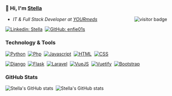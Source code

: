 ###  👋 Hi, I'm [Stella](https://www.github.com/enfie01s) <a href="https://www.github.com/enfie01s"> 

<img align="right" src="https://visitor-badge.laobi.icu/badge?page_id=enfie01s" alt="visitor badge" /></a> 
<ul>
<li><em>IT & Full Stack Developer at <a href="https://www.yourmeds.net">YOURmeds</a></em></li>
</ul>

[![Linkedin: Stella](https://img.shields.io/badge/-stellaenfield-blue?style=flat&logo=linkedin&logoColor=white&link=https://www.linkedin.com/in/stella-enfield)](https://www.linkedin.com/in/stella-enfield/)&nbsp;
[![GitHub: enfie01s](https://img.shields.io/github/followers/enfie01s?label=follow&style=social&logo=github)](https://github.com/enfie01s)

### Technology & Tools

<!-- Languages -->
[![Python](https://img.shields.io/badge/-Python-3776AB?style=flat&logo=Python&logoColor=white&link=https://www.python.org)](https://www.python.org)&nbsp;
[![Php](https://img.shields.io/badge/-PHP-777BB4?style=flat&logo=PHP&logoColor=white&link=https://www.php.net)](https://www.php.net)&nbsp;
[![Javascript](https://img.shields.io/badge/-Javascript-F7DF1E?style=flat&logo=JavaScript&logoColor=white&link=https://www.javascript.com)](https://www.javascript.com)&nbsp;
[![HTML](https://img.shields.io/badge/-HTML-E34F26?style=flat&logo=HTML5&logoColor=white&link=https://www.html.com)](https://www.html.com)&nbsp;
[![CSS](https://img.shields.io/badge/-CSS-1572B6?style=flat&logo=CSS3&logoColor=white&link=https://www.w3.org)](https://www.w3.org)&nbsp;

<!-- Frameworks -->
[![Django](https://img.shields.io/badge/-Django-092E20?style=flat&logo=Django&logoColor=white&link=https://www.djangoproject.com)](https://www.djangoproject.com)&nbsp;
[![Flask](https://img.shields.io/badge/-Flask-000000?style=flat&logo=Flask&logoColor=white&link=https://flask.palletsprojects.com)](https://flask.palletsprojects.com)&nbsp;
[![Laravel](https://img.shields.io/badge/-Laravel-FF2D20?style=flat&logo=Laravel&logoColor=white&link=https://www.laravel.com)](https://www.laravel.com)&nbsp;
[![VueJS](https://img.shields.io/badge/-VueJS-4FC08D?style=flat&logo=Vue.js&logoColor=white&link=https://www.vuejs.org)](https://www.vuejs.org)&nbsp;
[![Vuetify](https://img.shields.io/badge/-Vuetify-1867C0?style=flat&logo=Vuetify&logoColor=white&link=https://www.vuetifyjs.com)](https://www.vuetifyjs.com)&nbsp;
[![Bootstrap](https://img.shields.io/badge/-Bootstrap-7952B3?style=flat&logo=Bootstrap&logoColor=white&link=https://www.getbootstrap.com)](https://www.getbootstrap.com)&nbsp;

<!-- Graphics 
[![Photoshop](https://img.shields.io/badge/-php-777BB4?style=flat&logo=PHP&logoColor=white&link=https://www.php.net)](https://www.php.net)&nbsp;
[![Illustrator](https://img.shields.io/badge/-php-777BB4?style=flat&logo=PHP&logoColor=white&link=https://www.php.net)](https://www.php.net)&nbsp;
[![Adobe XD](https://img.shields.io/badge/-php-777BB4?style=flat&logo=PHP&logoColor=white&link=https://www.php.net)](https://www.php.net)&nbsp;
[![Figma](https://img.shields.io/badge/-php-777BB4?style=flat&logo=PHP&logoColor=white&link=https://www.php.net)](https://www.php.net)&nbsp;

<!-- Editors 
[![VS Code](https://img.shields.io/badge/-php-777BB4?style=flat&logo=PHP&logoColor=white&link=https://www.php.net)](https://www.php.net)&nbsp;
[![Sublime](https://img.shields.io/badge/-php-777BB4?style=flat&logo=PHP&logoColor=white&link=https://www.php.net)](https://www.php.net)&nbsp;
[![Dreamweaver](https://img.shields.io/badge/-php-777BB4?style=flat&logo=PHP&logoColor=white&link=https://www.php.net)](https://www.php.net)&nbsp;

<!-- Tools 
[![Docker](https://img.shields.io/badge/-php-777BB4?style=flat&logo=PHP&logoColor=white&link=https://www.php.net)](https://www.php.net)&nbsp;
[![Git](https://img.shields.io/badge/-php-777BB4?style=flat&logo=PHP&logoColor=white&link=https://www.php.net)](https://www.php.net)&nbsp;

<!-- Platforms 
[![Web](https://img.shields.io/badge/-php-777BB4?style=flat&logo=PHP&logoColor=white&link=https://www.php.net)](https://www.php.net)&nbsp;
[![Android](https://img.shields.io/badge/-php-777BB4?style=flat&logo=PHP&logoColor=white&link=https://www.php.net)](https://www.php.net)&nbsp;
[![iOS](https://img.shields.io/badge/-php-777BB4?style=flat&logo=PHP&logoColor=white&link=https://www.php.net)](https://www.php.net)&nbsp;

-->
### GitHub Stats
![Stella's GitHub stats](https://github-readme-stats.vercel.app/api?username=enfie01s&count_private=true&show_icons=true&include_all_commits=true&theme=city_lights&hide_rank=true&hide=prs)&nbsp;
![Stella's GitHub stats](https://github-readme-stats.vercel.app/api/top-langs/?username=enfie01s&layout=compact&theme=city_lights)&nbsp;

<!-- Resources -->
<!-- GitHub Stats: https://github.com/anuraghazra/github-readme-stats -->
<!-- Icons: https://simpleicons.org/ -->
<!-- Shields: https://shields.io/ -->

